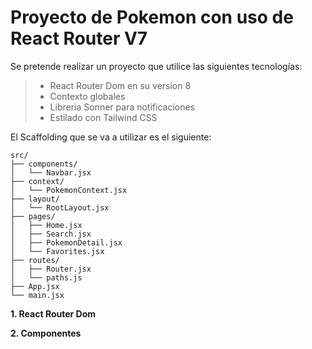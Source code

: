 # Proyecto de Pokemon con uso de React Router V7

Se pretende realizar un proyecto que utilice las siguientes tecnologías:

> - React Router Dom en su version 8
> - Contexto globales
> - Libreria Sonner para notificaciones
> - Estilado con Tailwind CSS

El Scaffolding que se va a utilizar es el siguiente:

```text
src/
├── components/
│   └── Navbar.jsx
├── context/
│   └── PokemonContext.jsx
├── layout/
│   └── RootLayout.jsx
├── pages/
│   ├── Home.jsx
│   ├── Search.jsx
│   ├── PokemonDetail.jsx
│   └── Favorites.jsx
├── routes/
│   ├── Router.jsx
│   └── paths.js
├── App.jsx
└── main.jsx
```

**1. React Router Dom**


**2. Componentes**
